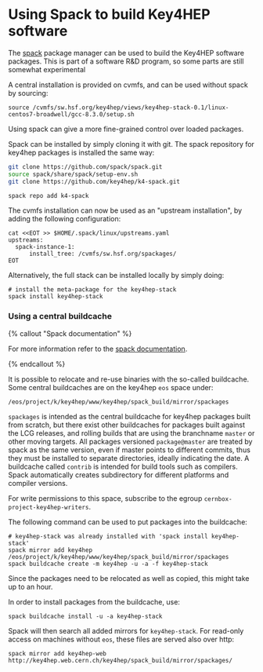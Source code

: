 # Using Spack to build Key4HEP software

The [spack](https://spack.io) package manager can be  used to build the Key4HEP software packages.
This is part of a software R&D program, so some parts are still somewhat experimental

A central installation is provided on cvmfs, and can be used without spack by sourcing:

```
source /cvmfs/sw.hsf.org/key4hep/views/key4hep-stack-0.1/linux-centos7-broadwell/gcc-8.3.0/setup.sh
```

Using spack can give a more fine-grained control over loaded packages.

Spack can be installed by simply cloning it with git. The spack repository for key4hep packages is installed the same way:

```bash
git clone https://github.com/spack/spack.git
source spack/share/spack/setup-env.sh
git clone https://github.com/key4hep/k4-spack.git

spack repo add k4-spack

```

The cvmfs installation can now be used as an "upstream installation", by adding the following configuration:

```
cat <<EOT >> $HOME/.spack/linux/upstreams.yaml
upstreams:
  spack-instance-1:
      install_tree: /cvmfs/sw.hsf.org/spackages/
EOT

```

Alternatively, the full stack can be installed locally by simply doing:

```
# install the meta-package for the key4hep-stack
spack install key4hep-stack
```

### Using a central buildcache

{% callout "Spack documentation" %}

For more information refer to the [spack documentation](https://spack.readthedocs.io/en/latest/binary_caches.html).

{% endcallout %}

It is possible to relocate and  re-use  binaries with the so-called buildcache. 
Some central buildcaches are on the key4hep `eos` space under:

```
/eos/project/k/key4hep/www/key4hep/spack_build/mirror/spackages
```
`spackages` is intended as the central buildcache for key4hep packages built from scratch,
but there exist other buildcaches for packages built against the LCG releases, and rolling builds that are using the branchname `master` or other moving targets.
All packages versioned `package@master` are treated by spack as the same version, even if master points to different commits, thus they must be installed to separate directories, ideally indicating the date.
A buildcache called `contrib` is intended for build tools such as compilers.
Spack automatically creates subdirectory for different platforms and compiler versions.

For write permissions to this space, subscribe to the egroup `cernbox-project-key4hep-writers`.

The following command can be used to put packages into the buildcache:

```
# key4hep-stack was already installed with 'spack install key4hep-stack'
spack mirror add key4hep /eos/project/k/key4hep/www/key4hep/spack_build/mirror/spackages
spack buildcache create -m key4hep -u -a -f key4hep-stack
```

Since the packages need to be relocated as well as copied, this might take up to an hour.




In order to install packages from the  buildcache, use:

```
spack buildcache install -u -a key4hep-stack

```
Spack will then search all added mirrors for `key4hep-stack`.
For read-only access on machines without `eos`, these files are served also over http:


```
spack mirror add key4hep-web http://key4hep.web.cern.ch/key4hep/spack_build/mirror/spackages/
```

